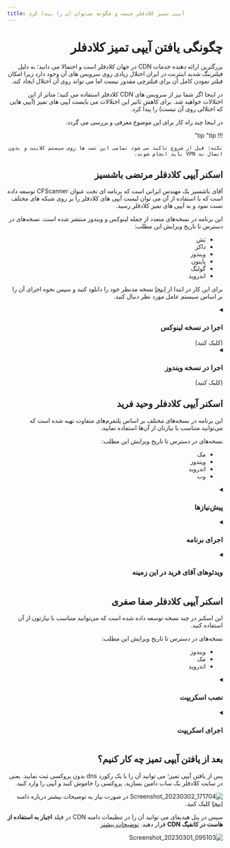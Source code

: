 ```yaml
---
title: آیپی تمیز کلادفلر چیست و چگونه می‌توان آن را پیدا کرد
---
```


<div dir="rtl" markdown=1>
	
# چگونگی یافتن آیپی تمیز کلادفلر

بزرگترین ارائه دهنده خدمات CDN در جهان کلادفلر است و احتمالا می دانید؛ به دلیل فیلترینگ شدید اینترنت در ایران اختلال زیادی روی سرویس های آن وجود دارد زیرا امکان فیلتر نمودن کامل آن برای فیلترچی مقدور نیست اما می تواند روی آن اختلال ایجاد کند. 

در اینجا اگر شما نیز از سرویس های CDN کلادفلر استفاده می کنید؛ متاثر از این اختلالات خواهید شد. برای کاهش تاثیر این اختلالات می بایست آیپی های تمیز (آیپی هایی که اختلالی روی آن نیست) را پیدا کرد.

در اینجا چند راه کار برای این موضوع معرفی و بررسی می گردد.

!!! tip "tip"

    نکته: قبل از شروع تاکید می شود تمامی این تست ها روی سیستم کلاینت و بدون اتصال به VPN باید انجام شوند.





## اسکنر آیپی کلادفلر مرتضی باشسیز
آقای باشسیز یک مهندس ایرانی است که برنامه ای تحت عنوان CFScanner توسعه داده است که با استفاده از آن می توان لیست آیپی های کلادفلر را بر روی شبکه های مختلف تست نمود و به آیپی های تمیز کلادفلر رسید.

این برنامه در نسخه‌های متعدد از جمله لینوکس و ویندوز منتشر شده است.
نسخه‌های در دسترس تا تاریخ ویرایش این مطلب:
- بَش
- داکر
- ویندوز
- پایتون
- گولنگ
- اندروید

برای این کار در ابتدا از [اینجا](https://github.com/MortezaBashsiz/CFScanner) نسخه مدنظر خود را دانلود کنید و سپس نحوه اجرای آن را بر اساس سیستم عامل مورد نظر دنبال کنید.



<details dir="rtl" markdown="1"><summary><h3>اجرا در نسخه لینوکس</h3>(کلیک کنید)</summary>

<div dir="rtl" align=center markdown="1">



<!--
https://www.youtube.com/watch?v=BKLRAHolhvM
-->


 فایل های برنامه را دانلود کنید و ابتدا توضیحات آقای باشسیز درباره نحوه اجرا را در ویدئوی زیر ببینید.

<a href="https://www.youtube.com/watch?v=cgV6uPBty90"><img width="50%" src="https://user-images.githubusercontent.com/125398461/234840939-ec06a505-0d37-45f3-b3b2-00f0a384cca0.png" /></a>

</div>

این برنامه پیش نیازهایی دارد که باید از قبل نصب باشند.
	
[jq](https://stedolan.github.io/jq/)&nbsp;&nbsp;&nbsp;[git](https://git-scm.com/)&nbsp;&nbsp;&nbsp;[tput](https://command-not-found.com/tput)&nbsp;&nbsp;&nbsp;[bc](https://www.gnu.org/software/bc/)&nbsp;&nbsp;&nbsp;[curl](https://curl.se/download.html)&nbsp;&nbsp;&nbsp;
[parallel](https://www.gnu.org/software/parallel/)


سپس ابتدا آن را با کد زیر روی سیستم خود clone کنید.

<div dir="ltr" markdown=1>

```
git clone https://github.com/MortezaBashsiz/CFScanner.git 
```
</div>




به پوشه دانلود برنامه بروید و به آن دسترسی اجرا دهید.
<div dir="ltr" markdown=1>

```
cd CFScanner/bash
chmod +x ../bin/*
```
</div>

فایل config.real را دانلود کنید.

<div dir="ltr" markdown=1>

```
curl -s https://raw.githubusercontent.com/MortezaBashsiz/CFScanner/main/bash/ClientConfig.json -o config.real
```
</div>

توصیه می شود فایل config.real را بر اساس کانفیگ خود تغییر دهید.


![Screenshot_20230305_094935](https://user-images.githubusercontent.com/125398461/222945619-756a8a4c-9cd7-4977-8679-c5a3a5b9b96c.png)


اگر می خواهید فایل کانفیگ خود را داشته باشید آن را به اسم دیگری ذخیره کنید که هنگام آپدیت اسکریپت تغییر نکند.

#### اجرای اسکریپت 

به محل فایل اسکریپت دانلود شده بروید و سپس اسکریپت را به شکل زیر اجرا کنید


<div dir="ltr" markdown=1>

```
bash cfScanner.sh SUBNET DOWN threads tryCount config.real speed custom.subnets
```

</div>

![](https://user-images.githubusercontent.com/125398461/222946688-bcec3d65-7bf1-495a-b1bf-fe517f69f882.png)


	
	مثلا
<div dir="ltr" markdown=1>

```
bash cfScanner.sh SUBNET DOWN 8 1 config.real 100 custom.subnets
```
	
در نهایت نتیجه تست در پوشه result قرار می گیرد که میتوانید آن را ملاحظه کنید و از آن استفاده نمایید. اطلاعات بیشتر در [ویکی](https://github.com/MortezaBashsiz/CFScanner/tree/main/bash) برنامه

</div>

</details>


<details dir=rtl markdown="1"><summary><h3>اجرا در نسخه ویندوز</h3>(کلیک کنید)</summary>



<details markdown="1"><summary><h4>پیش‌نیازها<h4></summary>


	
ابتدا باید پیش‌نیازهایی وجود داشته باشند که به ترتیب توضیح داده خواهند شد:

- دانلود اپ اسکنر ویندوز از [گیتهاب پروژه](https://github.com/MortezaBashsiz/CFScanner/tree/main/windows)

- اپ .NET Desktop Runtime 6 را نصب کنید از سایت اصلی برنامه که در زیر آورده شده
‍‍‍‍

<div dir=ltr markdown=1>
	
```
https://dotnet.microsoft.com/en-us/download/dotnet/6.0
```

</div>

	
- چک نمودن TLS Handshake

برای این کار ابتدا باید وارد پوشه برنامه بشید و Command Prompt از داخل آن پوشه را باز نمایید. یعنی در پوشه `شیفت+راست‌کلیک` را بزنید و گزینه `Open in Windows Terminal` را بزنید. 

در محیط ترمینال کامند زیر را اجرا کنید.


<div dir=ltr markdown=1>
	
‍‍`.\v2ray.exe tls ping sub.yourdomain.com`


</div>

	
به جای `sub.yourdomain.com` ساب‌دامین خودتون را بذارید. اگر پیغام `handshake succeeded` ظاهر شد؛ یعنی اسکنر آماده استفاده است در غیر اینصورت باید در تنظیمات سرتیفیکت در سایت کلادفلر به صورت موقت تغییراتی اعمال کنید.

ورژن TLS را روی TLS 1.0 بذارید و گزینه TLS 1.3 را غیر فعال کنید.

![](https://user-images.githubusercontent.com/125398461/234774581-c1a07bdb-352f-43cc-97f7-2ce6c87a761d.png)

* نکته: یادتون نره بعد انجام تست این گزینه‌ها را به حالت اول برگردونید.


- ساختارهای الگوی کانفیگ را برای تست آماده کنید.

اگر می‌خواهید کانفیگ‌های خودتون را تست کنید باید در فایل Json مربوط به کانکشن درون پوشه برنامه اعمال کنید. نیاز است در `inbound` این تغییر اعمال گردد.



<div dir="ltr" markdown=1>
	
```

{
  "inbounds": [{
    "port": "PORTPORT", 
    "listen": "127.0.0.1",
    "tag": "socks-inbound",
    "protocol": "socks",
    "settings": {
...
```

</div>

<div dir=rtl markdown=1>
	
و همینطور در `outbound` نیز این تغییر اعمال گردد.

</div>

<div dir=ltr markdown=1>
	
```
{
"outbounds": [
   {
   "protocol": "vmess",
   "settings": {
     "vnext": [{
       "address": "IP.IP.IP.IP",
...
```

</div>


حالا برای راحتی کار، چند نمونه الگوی کانفیگ که iSegaro زحمت کشیده حاضر کرده؛ قرار داده می‌شه می‌توانید مطابق با نیازتون یکی را انتخاب کنید.

* دقت کنید در این ساختار ها فقط در قسمت `outbounds` باید مشخصات کانفیگ شامل ۵ قسمت `Port , UUID, PATH , HOST , SNI` را تغییر بدهید که با عبارت `xxxxx` مشخص شده , پس هرجا که عبارت `xxxxx` وجود داره رو فقط بسته به کانفیگ خودتون تغییر بدید و در باقی کدها تغییری انجام ندهید.

- نمونه الگوی Vmess+WS+TLS : 

<div dir=ltr markdown=1>
	
```
{
  "inbounds": [{
    "port": "PORTPORT", 
    "listen": "127.0.0.1",
    "tag": "socks-inbound",
    "protocol": "socks",
    "settings": {
      "auth": "noauth",
      "udp": false,
      "ip": "127.0.0.1"
    },
    "sniffing": {
      "enabled": true,
      "destOverride": ["http", "tls"]
    }
  }],
  "outbounds": [
    {
    "protocol": "vmess",
    "settings": {
      "vnext": [{
        "address": "IP.IP.IP.IP", 
        "port": xxxxx,
        "users": [{"id": "xxxxx" }]
      }]
    },
		"streamSettings": {
        "network": "ws",
        "security": "tls",
        "wsSettings": {
            "headers": {
                "Host": "xxxxx"
            },
            "path": "xxxxx"
        },
        "tlsSettings": {
            "serverName": "xxxxx",
            "allowInsecure": false,
			"fingerprint": "chrome",
			"alpn": [
			"http/1.1"
			]
        }
    }
	}],
  "other": {}
}
```
</div>

- نمونه الگوی Vless+GRPC+TLS :

<div dir=ltr markdown=1>
	
```
{
  "inbounds": [{
    "port": "PORTPORT", 
    "listen": "127.0.0.1",
    "tag": "socks-inbound",
    "protocol": "socks",
    "settings": {
      "auth": "noauth",
      "udp": false,
      "ip": "127.0.0.1"
    },
    "sniffing": {
      "enabled": true,
      "destOverride": ["http", "tls"]
    }
  }],
  "outbounds": [
    {
    "protocol": "vless",
    "settings": {
      "vnext": [{
        "address": "IP.IP.IP.IP", 
        "port": xxxxx,
        "users": [{"id": "xxxxx",
		"encryption": "none"
			}]
      }]
    },
		"streamSettings": {
        "network": "grpc",
        "security": "tls",
        "tlsSettings": {
          "allowInsecure": false,
          "serverName": "xxxxx",
          "alpn": [
            "http/1.1"
          ],
          "fingerprint": "chrome"
        },
        "grpcSettings": {
          "serviceName": "",
          "multiMode": false
        }
      }
	}],
  "other": {}
}
```

</div>

- نمونه الگوی Trojan+WS+TLS :

<div dir=ltr markdown=1>
	
```
{
  "inbounds": [{
    "port": "PORTPORT", 
    "listen": "127.0.0.1",
    "tag": "socks-inbound",
    "protocol": "socks",
    "settings": {
      "auth": "noauth",
      "udp": false,
      "ip": "127.0.0.1"
    },
    "sniffing": {
      "enabled": true,
      "destOverride": ["http", "tls"]
    }
  }],
  "outbounds": [
    {
      "tag": "proxy",
      "protocol": "trojan",
      "settings": {
        "servers": [
          {
            "address": "IP.IP.IP.IP",
            "method": "chacha20",
            "ota": false,
            "password": "xxxxx",
            "port": xxxxx,
            "level": 1,
            "flow": ""
          }
        ]
      },
      "streamSettings": {
        "network": "ws",
        "security": "tls",
        "tlsSettings": {
          "allowInsecure": false,
          "serverName": "xxxxx",
          "alpn": [
            "http/1.1"
          ],
          "fingerprint": "chrome"
        },
        "wsSettings": {
          "path": "xxxxx",
          "headers": {
            "Host": "xxxxx"
          }
        }
      },
      "mux": {
        "enabled": false,
        "concurrency": -1
      }
    }
  ],
  "other": {}
}
```

</div>

- نمونه الگوی Vless+WS+TLS :

<div dir=ltr markdown=1>
	
```
{
"inbounds": [{
    "port": "PORTPORT", 
    "listen": "127.0.0.1",
    "tag": "socks-inbound",
    "protocol": "socks",
    "settings": {
      "auth": "noauth",
      "udp": false,
      "ip": "127.0.0.1"
    },
    "sniffing": {
      "enabled": true,
      "destOverride": ["http", "tls"]
    }
  }],
  "outbounds": [
    {
      "tag": "proxy",
      "protocol": "vless",
      "settings": {
        "vnext": [{
        "address": "IP.IP.IP.IP", 
        "port": xxxxx,
        "users": [{"id": "xxxxx",
		"encryption": "none"
			}]
      }]
      },
      "streamSettings": {
        "network": "ws",
        "security": "tls",
        "tlsSettings": {
          "allowInsecure": false,
          "serverName": "xxxxx",
          "alpn": [
            "http/1.1"
          ],
          "fingerprint": "chrome"
        },
        "wsSettings": {
          "path": "xxxxx",
          "headers": {
            "Host": "xxxxx"
          }
        }
      }
    }
  ],
	"other": {}
}
```

</div>

در نهایت شما کانفیگ خودتون را طبق نمونه‌ها برای مرحله بعد حاضر کنید یا از کانفیگ دیفالت استفاده کنید.

</details>

حالا فرض  کنیم پیش‌نیازها را انجام دادید؛ کافیه فایل کانفیگ نمونه برنامه یا فایل کانفیگ ساخته شده توسط خودتون را که به فرمت Json است؛ از منوی `Tools > Add custom v2ray config` در برنامه قرار بدید تا اسکن بر اساس اون انجام بشه در غیر اینصورت برنامه با کانفیگ دیفالت اسکن می‌کند.

![](https://user-images.githubusercontent.com/125398461/234803794-7c7f5bb9-0967-4f1b-b519-9db266b7a0e7.png)

۱. از مسبر `Tools > Add custom v2ray config` می‌توانید فایل مورد نظر خود را مطابق با الگوی توضیح داده شده به نرم‌افزار بدید تا اسکن بر اساس اون انجام بشه.

۲. می‌توانید نوع تست دانلود یا آپلود یا هردو را تعیین کنید.

۳. در این قسمت می توانید تعداد همزمانی آیپی‌ها برای تست توسط اسکنر را مشخص کنید. پیشنهاد می‌گردد به صورت مرحله‌ای این عدد را بالا ببرید و بر اساس قدرت پردازش CPU سیستم خود آن را کم یا زیاد کنید. مثدار دیفالت آن ۴ می‌باشد.

۴. سریع‌ترین آیپی بعد از اتمام اسکن نمایش داده می‌شه

۵. رنج آیپی‌های تست شده نمایش داده می‌شه

۶. از این قسمت می‌تونید رنج آیپی‌های مورد نظر خود را به نرم‌افزار بدید که اسکن بر اساس آن انجام بشه.

* **پیشنهاد:** می‌تونید نرم‌افزار را تنظیم کنید که یک‌بار کل رنج آیپی دیفالت را اسکن کنه. برای دفعالت بعد می‌تونید این خروجی را فقط اسکن کنید (با دقت بالاتر) احتمالا نتیجه بهتری خواهید گرفت. همچنین اگر تست آپلود بگیرید احتمالا نتیجه بهتری خواهید گرفت. همه اینها به تلاش و خلاقیت خودتون بستگی داره.

</details>






## اسکنر آیپی کلادفلر وحید فرید
این برنامه در نسخه‌های مختلف بر اساس پلتفرم‌های متفاوت تهیه شده است که می‌توانید متناسب با نیازتان از آن‌ها استفاده نمایید.

نسخه‌های در دسترس تا تاریخ ویرایش این مطلب:
- مک
- ویندوز
- اندروید
- وب

<details dir=rtl markdown="1"><summary><h3>پیش‌نیازها</h3></summary>

* ابتدا پایتون را بر اساس سیستم عامل خود [دانلود](https://www.python.org/downloads/) کنید.
* فایل فشرده مربوط به کد را از [اینجا](https://github.com/vfarid/cf-ip-scanner-py) دانلود کنید و سپس آن را اکسترکت کنید.
* حالا نیاز هست requests را نیز نصب کنید.

<div dir="ltr" markdown=1>
	
```
pip install requests
```
</div>

</details>

<details dir=rtl markdown="1"><summary><h3>اجرای برنامه</h3></summary>

- جهت اجرا در پوشه اکسترکت شده برنامه ترمینال را باز نمایید. یعنی مثلا در ویندوز وارد پوشه برنامه شوید و ‍‍`شیفت+راست‌کلیک` کنید و سپس Open in Command Prompt را بزنید تا از آن پوشه وارد ترمینال شوید.

- حالا کامند زیر را بزنید تا برنامه اجر شود.

<div dir="ltr" markdown=1>
	
```
python start.py
```
</div>

- در ابتدا تعداد آیپی مورد نیاز را وارد می‌کنید.
- در مرحله بعد حداکثر تاخیر مورد نظر خود را بر حسب میلی ثانیه وارد کنید. مثلا ۵۰۰ یعنی ۵۰۰ میلی ثانیه
- رنج مورد نظر خود برای اسکن را می‌توانید انتخاب کنید. برای انتخاب چند رنج از کاما استفاده نمایید و برای نادیده گرفتن یک رنج از `-` استفاده کنید.
- می‌توانید چند رنج را از جستجو مستثنا کنید. برای انتخاب چند رنج از کاما استفاده نمایید و برای نادیده گرفتن یک رنج از `-` استفاده کنید.
- در مرحله بعد می توانید حجم بسته‌های ارسالی جهت اسکن را بر حسب کیلوبایت مشخص نمایید. هر چه این حجم بالاتر باشد، دقت اسکن بالاتر می‌رود اما از آن طرف، حجم ترافیک نیز افزایش می‌یابد.
- بر اساس نیازتان سرعت دانلود را تعیین کنید تا آیپی‌هایی که سرعت دانلودشان بالاتر از این مقدار است را پیدا کند. سرعت را بر اساس مگابیت بر ثانیه وارد کنید.
- در مرحله بعد سرعت آپلود را بر اساس نیازتان تعیین کنید تا آیپی‌هایی که سرعت آپلودشان بالاتر از این مقدار است را پیدا کند. این مقدار را بر اساس مگابیت بر ثانیه وارد کنید.
- در مرحله بعد در صورت نیاز می‌توانید نتایج اسکن شده را مستقیما وارد کلادفلر کنید یا اینکه آن را نادیده بگیرید تا اسکن شروع شود.
- در صورتی که در جواب مرحله قبل `y` زده‌اید، باید اینجا ایمیل متصل به اکانت خود در کلادفلر را بدهید.
- سپس در مرحله بعد `Zone ID` را کپی کنید. برای پیدا کردن `Zone ID` وارد تنظیمات دامنه در اکانت خود شوید سپس مانند تصویر زیر `Zone ID` را پیدا کنید و کپی کنید.
 
![](https://user-images.githubusercontent.com/125398461/235452066-9be0f0d9-e314-47cc-9565-4e05158b9d00.png)

- در این مرحله باید توکن گلوبال خود را به نرم‌افزار بدهید. برای این کار در همان صفحه اصلی داشبورد روی `Get your API token` کلیک کنید.

![](https://user-images.githubusercontent.com/125398461/235454090-7a23c21a-fd1a-4fe8-9eb9-d9343402929b.png)

* سپس در صفحه توکن‌ها در `Global API Key` گزینه `View` را انتخاب کنید.

![](https://user-images.githubusercontent.com/125398461/235454894-4e8bad4d-6561-4dec-9d5a-859ef0f64932.png)

* در اینجا از شما رمز اکانت‌تان را می‌خواهد و سپس توکن شما را نمایش می‌دهد.

![](https://user-images.githubusercontent.com/125398461/235455122-9d39781e-bb9b-4abb-8c77-a4b68a07f048.png)

* این توکن را در نرم‌افزار کپی کنید.

- سپس ساب‌دامین مورد نظر برای ثبت این آیپی‌ها روی دامنه خود را بدهید. مثلا `cf.yourdomain.com`
- پس از آن اسکنر شروع به اسکن می‌کند و در پایان آیپی‌ها بر اساس مشخصات داده شده به شما نمایش داده خواهد شد. همچنین اگر بخش مربوط به ثبت آیپی در کلادفلر را انجام داده باشید، این آیپی‌ها در کلادفلر هم روی ساب‌دامین مورد نظر ثبت می‌گردند. یعنی شما در کلادفلر ساب‌دامنه‌هایی خواهید داشت که با نام `cf.yourdomain.com` و با آیپی‌های یافته شده توسط اسکنر با پروکسی خاموش به صورت خودکار ثبت شده‌اند.

</details>

<details dir=rtl markdown="1"><summary><h3>ویدئوهای آقای فرید در این زمینه</h3></summary>
	
<a href="https://youtu.be/YCSwZG3cjAU"><img width="30%" src="https://user-images.githubusercontent.com/125398461/235457940-07eb8105-e8b2-46e6-a617-ebbf7e659af6.png" /></a>&nbsp;&nbsp;&nbsp;<a href="https://youtu.be/OO80Nx1bhOo"><img width="30%" src="https://user-images.githubusercontent.com/125398461/235457896-89222a93-00ab-44ef-a90a-526496c519d6.png" /></a>&nbsp;&nbsp;&nbsp;<a href="https://youtu.be/piKS04W6AHE"><img width="30%" src="https://user-images.githubusercontent.com/125398461/235457925-7354392b-d4d1-4150-bbc4-27f43e2f326c.png" /></a>


</details>



## اسکنر آیپی کلادفلر صفا صفری
این اسکنر در چند نسخه توسعه داده شده است که می‌توانید متناسب با نیازتون از آن استفاده کنید.

نسخه‌های در دسترس تا تاریخ ویرایش این مطلب:
- ویندوز
- مک
- اندروید


<details dir="rtl" markdown="1"><summary><h3>نصب اسکریپت</h3></summary>

<details dir="rtl" markdown="1"><summary><h4>ویندوز</h4></summary>

* ابتدا از [این لینک](https://www.python.org/downloads/windows/) پایتون را دانلود کنید.
* در هنگام نصب پایتون تیک مربوط به نصب pip و اضافه کردن پایتون به PATH را فراموش نکنید. 
*  [فایل اصلی اسکنر](https://github.com/SafaSafari/ss-cloud-scanner/archive/refs/heads/main.zip) فشرده را دانلود کنید و آن را از حالت فشرده خارج کنید.
* در مسیر اکسترکت شده یک ترمینال `Command Prompt` باز کنید. یعنی وارد مسیر اکسترکت شده شوید. `شیفت+راست‌کلیک` را بزنید تا ترمینال باز شود.
* برای  نصب پیش‌نیازها از کامند زیر استفاده کنید.



<div dir="ltr" markdown=1>
	
```
pip install -r ./requirements.txt
```

</div>


	
* بعد از نصب پیش‌نیازها کار تمام است و نوبت به اجرای برنامه می‌رسد.



</details>

<details dir="rtl" markdown="1"><summary><h4>اندروید</h4></summary>

* برای نصب روی سیستم عامل اندروید، نیاز به برنامه‌ای تحت عنوان ترموکس (Termux) می‌باشد که [از اینجا](https://github.com/termux/termux-app/releases/) می‌توانید دانلود کنید.
* در اینجا با چندین فایل apk مواجه می‌شوید که باید یکی را بر اساس نوع دستگاه خود انتخاب کنید. اگر نوع دستگاه اندرویدی خود را نمیدانید، نسخه armeabi-v7a را دانلود و نصب کنید.
* در ادامه با باز کردن برنامه ترموکس، خط فرمان به شما نشان داده میشود به ترتیب دستورات زیر را وارد کنید.
* در هنگان نصب تمام پرسش‌ها را با `y` جواب دهید.



<div dir="ltr" markdown=1>
	
```
pkg update -y; pkg install -y python python-pip openssl python-cryptography
```
</div>

	
* سپس کامند زیر را اجرا کنید.


<div dir="ltr" markdown=1>
	
```
curl -sLo main.zip https://github.com/SafaSafari/ss-cloud-scanner/archive/refs/heads/main.zip && unzip -qq main.zip && rm main.zip
```
</div>

	
* بعد از آن وارد پوشه برنامه شوید و پیش‌نیازها را نصب کنید.


<div dir="ltr" markdown=1>
	
```
cd ss-cloud-scanner-main
pip install -r ./requirements.txt
```

</div>

* بعد از نصب پیش‌نیازها کار تمام است و نوبت به اجرای برنامه می‌رسد.

</details>

</details>

<details dir="rtl" markdown="1"><summary><h3>اجرای اسکریپت</h3></summary>

* با دستور زیر، عملکرد برنامه آغاز می‌شود.

<div dir="ltr" markdown=1>
	
```
python main.py
```
</div>

* به محض اجرا، برنامه از شما تعداد آیپی مورد نیاز را درخواست می‌کند.
* در مرحله بعد نوع اسکن را می‌توان مشخص نمود.
* سپس از شما میپرسد که عملیات اسکن با `https` انجام بشود یا `http`.
* و سپس شروع به اسکن می‌کند و پس از مدتی آیپی‌های سالم (در صورت وجود) در صفحه ظاهر می‌شوند
* اگر نوع ۲ انتخاب بشود در ادامه از شما `uuid` و `دامنه` ، `پورت` ، `path` پروکسی مورد استفاده‌ را درخواست می‌کند و به محض وارد کردن آن‌ها در جاهای مورد نظر، عملیات اسکن شروع می‌شود. بدین ترتیب حالت ۲ با تنظیمات کانفیگ شما اسکن می‌کند.

#### حالت اسپید

این نوع از اسکن، با توجه به وایت لیست بودن SNI در ایران ([منبع](https://twitter.com/safasafari3/status/1643154352326975488)) از یک ورکر جایگزین استفاده می‌کند که بازدهی این مدل اسکن را به شدت بالا می‌برد

#### حالت Vmess
این مدل اسکن با ساخت پکت Vmess و ارسال آن به سمت سرور با Websocket عملا یک ارتباط پروکسی را شبیه سازی میکند اسکنر های جایگزین، این کار با استفاده از هسته های V2ray یا Xray انجام میدهند، اما این اسکنر این اقدام را بصورت خالص با پایتون پیاده سازی نموده است.


[منبع اصلی](https://github.com/SafaSafari/ss-cloud-scanner)

</details>







	
## بعد از یافتن آیپی تمیز چه کار کنیم؟

پس از یافتن آیپی تمیز؛ می توانید آن را با یک رکورد dns بدون پروکسی ثبت نمایید. یعنی در سایت کلادفلر یک ساب دامین بسازید. پروکسی را خاموش کنید و آیپی را وارد کنید.

![Screenshot_20230302_171704](https://user-images.githubusercontent.com/125398461/222942018-f53bf1bd-77c4-45b5-9604-0224061869d0.png)
در صورت نیاز به توضیحات بیشتر درباره دامنه [اینجا](/manager/wiki/%D8%A7%D9%86%D9%88%D8%A7%D8%B9-%D8%AF%D8%A7%D9%85%D9%86%D9%87-%D9%88-%D9%86%D8%AD%D9%88%D9%87-%D8%AB%D8%A8%D8%AA-%E2%80%8C%D8%A2%D9%86%E2%80%8C%D9%87%D8%A7) کلیک کنید.

سپس در پنل هیدیفای می توانید آن را در تنظیمات دامنه CDN در فیلد **اجبار به استفاده از هاست در کانفیگ CDN**  قرار دهید. [توضیحات بیشتر](/manager/wiki/%D9%86%D8%AD%D9%88%D9%87-%D9%BE%DB%8C%DA%A9%D8%B1%D8%A8%D9%86%D8%AF%DB%8C-%D9%BE%D9%86%D9%84-%D9%87%DB%8C%D8%AF%DB%8C%D9%81%D8%A7%DB%8C#%D8%AF%D8%A7%D9%85%D9%86%D9%87-cdn)

![Screenshot_20230301_095103](https://user-images.githubusercontent.com/125398461/222942200-ce36835f-41d9-4bc9-abf5-a4c35c34d33f.png)


</div>
